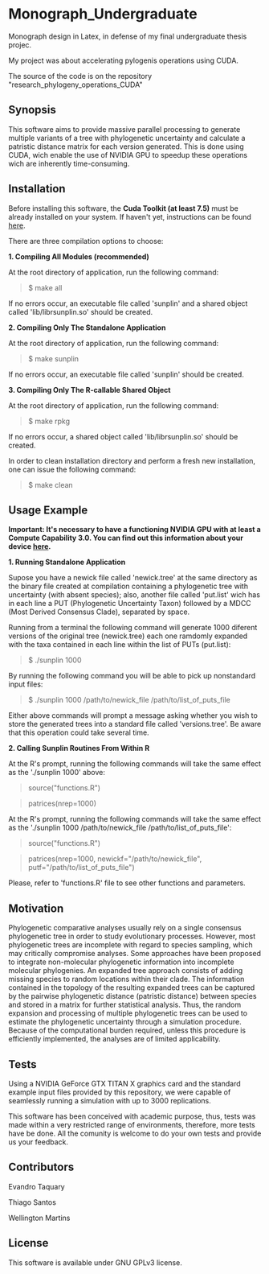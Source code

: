# Monograph_Undergraduate

Monograph design in Latex, in defense of my final undergraduate thesis projec.

My project was about accelerating pylogenis operations using CUDA. 

The source of the code is on the repository "research_phylogeny_operations_CUDA"

## Synopsis

This software aims to provide massive parallel processing to generate multiple variants of a tree with phylogenetic uncertainty and calculate a patristic distance matrix for each version generated. This is done using CUDA, wich enable the use of NVIDIA GPU to speedup these operations wich are inherently time-consuming.

## Installation

Before installing this software, the **Cuda Toolkit  (at least 7.5)** must be already installed on your system. If haven't yet, instructions can be found [here](http://docs.NVIDIA.com/cuda/index.html).

There are three compilation options to choose:

**1. Compiling All Modules (recommended)**

At the root directory of application, run the following command:

>$ make all

If no errors occur, an executable file called 'sunplin' and a shared object called 'lib/librsunplin.so' should be created.

**2. Compiling Only The Standalone Application**

At the root directory of application, run the following command:

>$ make sunplin

If no errors occur, an executable file called 'sunplin' should be created.

**3. Compiling Only The R-callable Shared Object**

At the root directory of application, run the following command:

>$ make rpkg

If no errors occur, a shared object called 'lib/librsunplin.so' should be created.

In order to clean installation directory and perform a fresh new installation, one can issue the following command:

>$ make clean

## Usage Example

**Important: It's necessary to have a functioning NVIDIA GPU with at least a Compute Capability 3.0. You can find out this information about your device [here](https://developer.NVIDIA.com/cuda-gpus).**

**1. Running Standalone Application**

Supose you have a newick file called 'newick.tree' at the same directory as the binary file created at compilation containing a phylogenetic tree with uncertainty (with absent species); also,  another file called 'put.list' wich has in each line a PUT (Phylogenetic Uncertainty Taxon) followed by a MDCC (Most Derived Consensus Clade),  separated by space.

Running from a terminal the following command will generate 1000 diferent versions of the original tree (newick.tree) each one ramdomly expanded with the taxa contained in each line within the list of PUTs (put.list):

>$ ./sunplin 1000


By running the following command you will be able to pick up nonstandard input files:

>$ ./sunplin 1000 /path/to/newick\_file /path/to/list\_of\_puts\_file

Either above commands will prompt a message asking whether you wish to store the generated trees into a standard file called 'versions.tree'. Be aware that this operation could take several time.

**2. Calling Sunplin Routines From Within R**

At the R's prompt, running the following commands will take the same effect as the './sunplin 1000' above:

> source("functions.R")

> patrices(nrep=1000)

At the R's prompt, running the following commands will take the same effect as the './sunplin 1000 /path/to/newick\_file /path/to/list\_of\_puts\_file':

>source("functions.R")

>patrices(nrep=1000, newickf="/path/to/newick\_file", putf="/path/to/list\_of\_puts\_file")

Please, refer to 'functions.R' file to see other functions and parameters.

## Motivation

Phylogenetic comparative analyses usually rely on a single consensus phylogenetic tree in order to
study evolutionary processes. However, most phylogenetic trees are incomplete with regard to species sampling, which may critically compromise analyses. Some approaches have been proposed to integrate non-molecular phylogenetic information into incomplete molecular phylogenies. An expanded tree approach consists of adding missing species to random locations within their clade. The information contained in the topology of the resulting expanded trees can be captured by the pairwise phylogenetic distance (patristic distance)  between species and stored in a matrix for further statistical analysis. Thus, the random expansion and processing of multiple phylogenetic trees can be used to estimate the phylogenetic uncertainty through a simulation procedure. Because of the computational burden required, unless this procedure is efficiently implemented, the analyses are of limited applicability.


## Tests

Using a NVIDIA GeForce GTX TITAN X graphics card and the standard example input files provided by this repository, we were capable of seamlessly running a simulation with up to 3000 replications. 

This software has been conceived with academic purpose, thus, tests was made within a very restricted range of environments, therefore, more tests have be done. All the comunity is welcome to do your own tests and provide us your feedback.

## Contributors

Evandro Taquary

Thiago Santos

Wellington Martins

## License

This software is available under GNU GPLv3 license.
